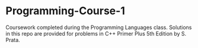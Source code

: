 # Programming-Course-1

Coursework completed during the Programming Languages class. Solutions in this repo are provided for problems in C++ Primer Plus 5th Edition by S. Prata. 